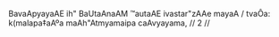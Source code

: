 BavaApyayaAE ih" BaUtaAnaAM ™autaAE ivastar"zAAe mayaA /
tvaÔa: k(malapa‡aAºa maAh"Atmyamaipa caAvyayama, // 2 //